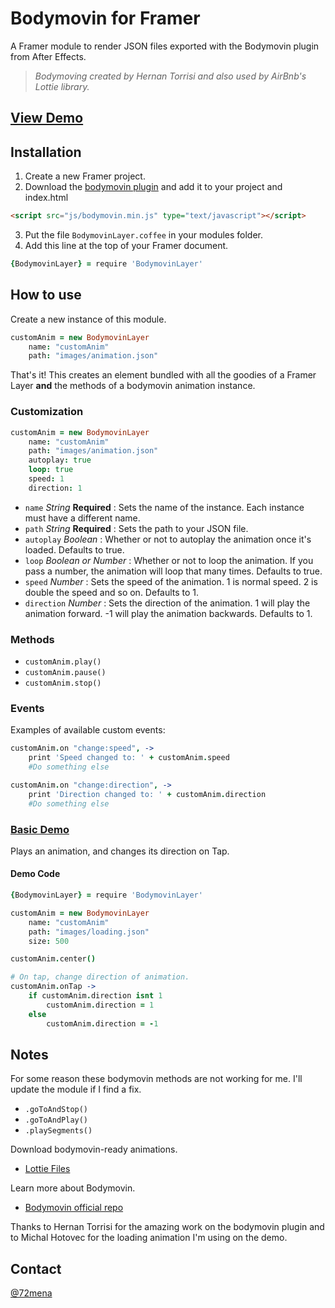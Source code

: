 # Bodymovin for Framer
A Framer module to render JSON files exported with the Bodymovin plugin from After Effects.

> *Bodymoving created by Hernan Torrisi and also used by AirBnb's Lottie library.*

## [View Demo](https://framer.cloud/YwOqV/)

## Installation

1. Create a new Framer project.
2. Download the [bodymovin plugin](https://raw.githubusercontent.com/bodymovin/bodymovin/master/build/player/bodymovin.min.js) and add it to your project and index.html
```html
<script src="js/bodymovin.min.js" type="text/javascript"></script>
```
3. Put the file `BodymovinLayer.coffee` in your modules folder.
4. Add this line at the top of your Framer document.
```coffeescript
{BodymovinLayer} = require 'BodymovinLayer'
```


## How to use

Create a new instance of this module.
```coffeescript
customAnim = new BodymovinLayer
	name: "customAnim"
	path: "images/animation.json"
```
That's it! This creates an element bundled with all the goodies of a Framer Layer **and** the methods of a bodymovin animation instance.


### Customization

```coffeescript
customAnim = new BodymovinLayer
	name: "customAnim"
	path: "images/animation.json"
	autoplay: true
	loop: true
	speed: 1
	direction: 1
```

- `name` *String* **Required** : Sets the name of the instance. Each instance must have a different name.
- `path` *String* **Required** : Sets the path to your JSON file.
- `autoplay` *Boolean* : Whether or not to autoplay the animation once it's loaded. Defaults to true.
- `loop` *Boolean or Number* : Whether or not to loop the animation. If you pass a number, the animation will loop that many times. Defaults to true.
- `speed` *Number* : Sets the speed of the animation. 1 is normal speed. 2 is double the speed and so on. Defaults to 1.
- `direction` *Number* : Sets the direction of the animation. 1 will play the animation forward. -1 will play the animation backwards. Defaults to 1.


### Methods

- `customAnim.play()`
- `customAnim.pause()`
- `customAnim.stop()`


### Events

Examples of available custom events:

```coffeescript
customAnim.on "change:speed", ->
	print 'Speed changed to: ' + customAnim.speed
	#Do something else
```

```coffeescript
customAnim.on "change:direction", ->
	print 'Direction changed to: ' + customAnim.direction
	#Do something else
```

### [Basic Demo](https://framer.cloud/GPSqX/)

Plays an animation, and changes its direction on Tap.

#### Demo Code

```coffeescript
{BodymovinLayer} = require 'BodymovinLayer'

customAnim = new BodymovinLayer
	name: "customAnim"
	path: "images/loading.json"
	size: 500

customAnim.center()

# On tap, change direction of animation.
customAnim.onTap ->
	if customAnim.direction isnt 1
		customAnim.direction = 1
	else
		customAnim.direction = -1
```


## Notes

For some reason these bodymovin methods are not working for me. I'll update the module if I find a fix.
- `.goToAndStop()`
- `.goToAndPlay()`
- `.playSegments()`

Download bodymovin-ready animations.
- [Lottie Files](http://www.lottiefiles.com/)

Learn more about Bodymovin.
- [Bodymovin official repo](https://github.com/bodymovin/bodymovin)

Thanks to Hernan Torrisi for the amazing work on the bodymovin plugin and to Michal Hotovec for the loading animation I'm using on the demo.

## Contact
[@72mena](http://twitter.com/72mena)
